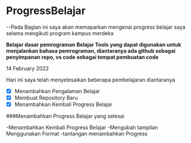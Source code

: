 # ProgressBelajar

--Pada Bagian ini saya akan memaparkan mengenai progress belajar saya selama mengikuti program kampus merdeka

**Belajar dasar pemrograman**
**Belajar Tools yang dapat digunakan untuk menjalankan bahasa pemrograman, diantaranya ada github sebagai penyimpanan repo, vs code sebagai tempat pembuatan code**

14 February 2022

Hari ini saya telah menyelesaikan beberapa pembelajaran diantaranya


- [x] Menambahkan Pengalaman Belajar
- [x] Membuat Repository Baru
- [x] Menambahkan Kembali Progress Belajar

###Menambahkan Progress Belajar yang selesai

-Menambahkan Kembali Progress Belajar
-Mengubah tampilan Menggunakan Format
-tantangan menambahkan Progress

